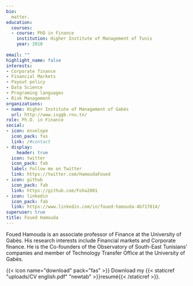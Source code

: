 ```yaml
---
bio: 
  matter.
education:
  courses:
  - course: PhD in Finance
    institution: Higher Institute of Management of Tunis
    year: 2010
  
email: ""
highlight_name: false
interests:
- Corporate finance
- Financial Markets
- Payout policy
- Data Science
- Programing languages
- Risk Management
organizations:
- name: Higher Institute of Management of Gabès
  url: http://www.isggb.rnu.tn/
role: Ph.D. in Finance
social:
- icon: envelope
  icon_pack: fas
  link: /#contact
- display:
    header: true
  icon: twitter
  icon_pack: fab
  label: Follow me on Twitter
  link: https://twitter.com/HamoudaFoued
- icon: github
  icon_pack: fab
  link: https://github.com/Foha2001
- icon: linkedin
  icon_pack: fab
  link: https://www.linkedin.com/in/foued-hamouda-4b717814/
superuser: true
title: Foued Hamouda
---
```


Foued Hamouda is an associate professor of Finance at the University of Gabès. His research interests include Financial markets and Corporate finance. He is the Co-founders of the Observatory of South-East Tunisians' companies and member of Technology Transfer Office at the University of Gabès.


{{< icon name="download" pack="fas" >}} Download my {{< staticref "uploads/CV english.pdf" "newtab" >}}resumé{{< /staticref >}}.
